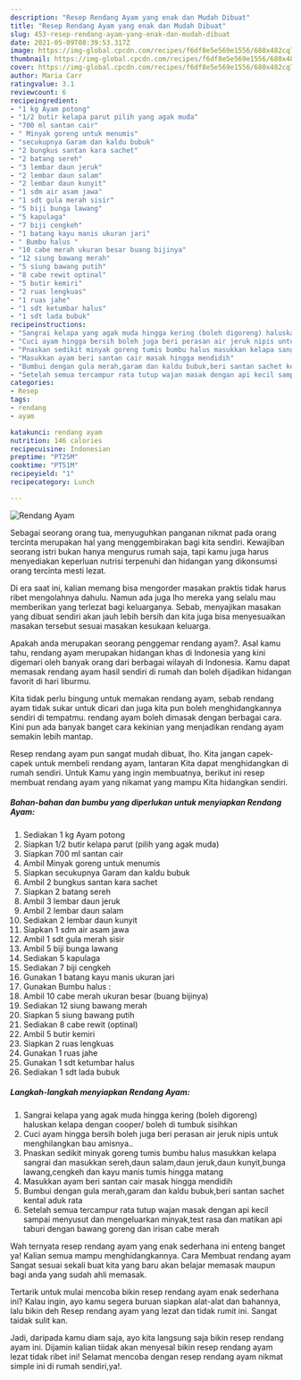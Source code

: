 ```yaml
---
description: "Resep Rendang Ayam yang enak dan Mudah Dibuat"
title: "Resep Rendang Ayam yang enak dan Mudah Dibuat"
slug: 453-resep-rendang-ayam-yang-enak-dan-mudah-dibuat
date: 2021-05-09T08:39:53.317Z
image: https://img-global.cpcdn.com/recipes/f6df8e5e569e1556/680x482cq70/rendang-ayam-foto-resep-utama.jpg
thumbnail: https://img-global.cpcdn.com/recipes/f6df8e5e569e1556/680x482cq70/rendang-ayam-foto-resep-utama.jpg
cover: https://img-global.cpcdn.com/recipes/f6df8e5e569e1556/680x482cq70/rendang-ayam-foto-resep-utama.jpg
author: Maria Carr
ratingvalue: 3.1
reviewcount: 6
recipeingredient:
- "1 kg Ayam potong"
- "1/2 butir kelapa parut pilih yang agak muda"
- "700 ml santan cair"
- " Minyak goreng untuk menumis"
- "secukupnya Garam dan kaldu bubuk"
- "2 bungkus santan kara sachet"
- "2 batang sereh"
- "3 lembar daun jeruk"
- "2 lembar daun salam"
- "2 lembar daun kunyit"
- "1 sdm air asam jawa"
- "1 sdt gula merah sisir"
- "5 biji bunga lawang"
- "5 kapulaga"
- "7 biji cengkeh"
- "1 batang kayu manis ukuran jari"
- " Bumbu halus "
- "10 cabe merah ukuran besar buang bijinya"
- "12 siung bawang merah"
- "5 siung bawang putih"
- "8 cabe rewit optinal"
- "5 butir kemiri"
- "2 ruas lengkuas"
- "1 ruas jahe"
- "1 sdt ketumbar halus"
- "1 sdt lada bubuk"
recipeinstructions:
- "Sangrai kelapa yang agak muda hingga kering (boleh digoreng) haluskan kelapa dengan cooper/ boleh di tumbuk sisihkan"
- "Cuci ayam hingga bersih boleh juga beri perasan air jeruk nipis untuk menghilangkan bau amisnya.."
- "Pnaskan sedikit minyak goreng tumis bumbu halus masukkan kelapa sangrai dan masukkan sereh,daun salam,daun jeruk,daun kunyit,bunga lawang,cengkeh dan kayu manis tumis hingga matang"
- "Masukkan ayam beri santan cair masak hingga mendidih"
- "Bumbui dengan gula merah,garam dan kaldu bubuk,beri santan sachet kental aduk rata"
- "Setelah semua tercampur rata tutup wajan masak dengan api kecil sampai menyusut dan mengeluarkan minyak,test rasa dan matikan api taburi dengan bawang goreng dan irisan cabe merah"
categories:
- Resep
tags:
- rendang
- ayam

katakunci: rendang ayam 
nutrition: 146 calories
recipecuisine: Indonesian
preptime: "PT25M"
cooktime: "PT51M"
recipeyield: "1"
recipecategory: Lunch

---
```



![Rendang Ayam](https://img-global.cpcdn.com/recipes/f6df8e5e569e1556/680x482cq70/rendang-ayam-foto-resep-utama.jpg)

Sebagai seorang orang tua, menyuguhkan panganan nikmat pada orang tercinta merupakan hal yang menggembirakan bagi kita sendiri. Kewajiban seorang istri bukan hanya mengurus rumah saja, tapi kamu juga harus menyediakan keperluan nutrisi terpenuhi dan hidangan yang dikonsumsi orang tercinta mesti lezat.

Di era  saat ini, kalian memang bisa mengorder masakan praktis tidak harus ribet mengolahnya dahulu. Namun ada juga lho mereka yang selalu mau memberikan yang terlezat bagi keluarganya. Sebab, menyajikan masakan yang dibuat sendiri akan jauh lebih bersih dan kita juga bisa menyesuaikan masakan tersebut sesuai masakan kesukaan keluarga. 



Apakah anda merupakan seorang penggemar rendang ayam?. Asal kamu tahu, rendang ayam merupakan hidangan khas di Indonesia yang kini digemari oleh banyak orang dari berbagai wilayah di Indonesia. Kamu dapat memasak rendang ayam hasil sendiri di rumah dan boleh dijadikan hidangan favorit di hari liburmu.

Kita tidak perlu bingung untuk memakan rendang ayam, sebab rendang ayam tidak sukar untuk dicari dan juga kita pun boleh menghidangkannya sendiri di tempatmu. rendang ayam boleh dimasak dengan berbagai cara. Kini pun ada banyak banget cara kekinian yang menjadikan rendang ayam semakin lebih mantap.

Resep rendang ayam pun sangat mudah dibuat, lho. Kita jangan capek-capek untuk membeli rendang ayam, lantaran Kita dapat menghidangkan di rumah sendiri. Untuk Kamu yang ingin membuatnya, berikut ini resep membuat rendang ayam yang nikamat yang mampu Kita hidangkan sendiri.

<!--inarticleads1-->

##### Bahan-bahan dan bumbu yang diperlukan untuk menyiapkan Rendang Ayam:

1. Sediakan 1 kg Ayam potong
1. Siapkan 1/2 butir kelapa parut (pilih yang agak muda)
1. Siapkan 700 ml santan cair
1. Ambil  Minyak goreng untuk menumis
1. Siapkan secukupnya Garam dan kaldu bubuk
1. Ambil 2 bungkus santan kara sachet
1. Siapkan 2 batang sereh
1. Ambil 3 lembar daun jeruk
1. Ambil 2 lembar daun salam
1. Sediakan 2 lembar daun kunyit
1. Siapkan 1 sdm air asam jawa
1. Ambil 1 sdt gula merah sisir
1. Ambil 5 biji bunga lawang
1. Sediakan 5 kapulaga
1. Sediakan 7 biji cengkeh
1. Gunakan 1 batang kayu manis ukuran jari
1. Gunakan  Bumbu halus :
1. Ambil 10 cabe merah ukuran besar (buang bijinya)
1. Sediakan 12 siung bawang merah
1. Siapkan 5 siung bawang putih
1. Sediakan 8 cabe rewit (optinal)
1. Ambil 5 butir kemiri
1. Siapkan 2 ruas lengkuas
1. Gunakan 1 ruas jahe
1. Gunakan 1 sdt ketumbar halus
1. Sediakan 1 sdt lada bubuk




<!--inarticleads2-->

##### Langkah-langkah menyiapkan Rendang Ayam:

1. Sangrai kelapa yang agak muda hingga kering (boleh digoreng) haluskan kelapa dengan cooper/ boleh di tumbuk sisihkan
1. Cuci ayam hingga bersih boleh juga beri perasan air jeruk nipis untuk menghilangkan bau amisnya..
1. Pnaskan sedikit minyak goreng tumis bumbu halus masukkan kelapa sangrai dan masukkan sereh,daun salam,daun jeruk,daun kunyit,bunga lawang,cengkeh dan kayu manis tumis hingga matang
1. Masukkan ayam beri santan cair masak hingga mendidih
1. Bumbui dengan gula merah,garam dan kaldu bubuk,beri santan sachet kental aduk rata
1. Setelah semua tercampur rata tutup wajan masak dengan api kecil sampai menyusut dan mengeluarkan minyak,test rasa dan matikan api taburi dengan bawang goreng dan irisan cabe merah




Wah ternyata resep rendang ayam yang enak sederhana ini enteng banget ya! Kalian semua mampu menghidangkannya. Cara Membuat rendang ayam Sangat sesuai sekali buat kita yang baru akan belajar memasak maupun bagi anda yang sudah ahli memasak.

Tertarik untuk mulai mencoba bikin resep rendang ayam enak sederhana ini? Kalau ingin, ayo kamu segera buruan siapkan alat-alat dan bahannya, lalu bikin deh Resep rendang ayam yang lezat dan tidak rumit ini. Sangat taidak sulit kan. 

Jadi, daripada kamu diam saja, ayo kita langsung saja bikin resep rendang ayam ini. Dijamin kalian tiidak akan menyesal bikin resep rendang ayam lezat tidak ribet ini! Selamat mencoba dengan resep rendang ayam nikmat simple ini di rumah sendiri,ya!.

